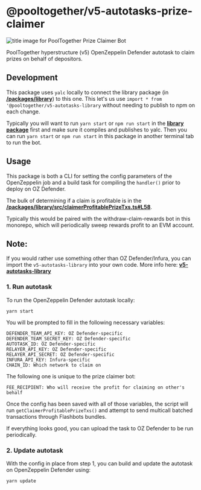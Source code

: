 # @pooltogether/v5-autotasks-prize-claimer

![title image for PoolTogether Prize Claimer Bot](https://github.com/pooltogether/v5-autotasks/raw/main/packages/prize-claimer/prize-claim-img.png "title image for PoolTogether Prize Claimer Bot")

PoolTogether hyperstructure (v5) OpenZeppelin Defender autotask to claim prizes on behalf of depositors.

## Development

This package uses `yalc` locally to connect the library package (in **[/packages/library](../library)**) to this one. This let's us use `import * from '@pooltogether/v5-autotasks-library` without needing to publish to npm on each change.

Typically you will want to run `yarn start` or `npm run start` in the **[library package](../library)** first and make sure it compiles and publishes to yalc. Then you can run `yarn start` or `npm run start` in this package in another terminal tab to run the bot.

## Usage

This package is both a CLI for setting the config parameters of the OpenZeppelin job and a build task for compiling the `handler()` prior to deploy on OZ Defender.

The bulk of determining if a claim is profitable is in the **[/packages/library/src/claimerProfitablePrizeTxs.ts#L58](../library)**.

Typically this would be paired with the withdraw-claim-rewards bot in this monorepo, which will periodically sweep rewards profit to an EVM account.

## Note:

If you would rather use something other than OZ Defender/Infura, you can import the `v5-autotasks-library` into your own code. More info here: **[v5-autotasks-library](../library#usage)**

### 1. Run autotask

To run the OpenZeppelin Defender autotask locally:

```
yarn start
```

You will be prompted to fill in the following necessary variables:

```
DEFENDER_TEAM_API_KEY: OZ Defender-specific
DEFENDER_TEAM_SECRET_KEY: OZ Defender-specific
AUTOTASK_ID: OZ Defender-specific
RELAYER_API_KEY: OZ Defender-specific
RELAYER_API_SECRET: OZ Defender-specific
INFURA_API_KEY: Infura-specific
CHAIN_ID: Which network to claim on
```

The following one is unique to the prize claimer bot:

```
FEE_RECIPIENT: Who will receive the profit for claiming on other's behalf
```

Once the config has been saved with all of those variables, the script will run `getClaimerProfitablePrizeTxs()` and attempt to send multicall batched transactions through Flashbots bundles.

If everything looks good, you can upload the task to OZ Defender to be run periodically.

### 2. Update autotask

With the config in place from step 1, you can build and update the autotask on OpenZeppelin Defender using:

```
yarn update
```
